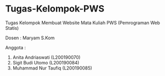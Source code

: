 # Tugas-Kelompok-PWS
Tugas Kelompok Membuat Website Mata Kuliah PWS (Pemrograman Web Statis)

Dosen : Maryam S.Kom

Anggota :
1. Anita Andriaswati (L200190070)
2. Sigit Budi Utomo (L200190084)
3. Muhammad Nur Taufiq (L200190085)
